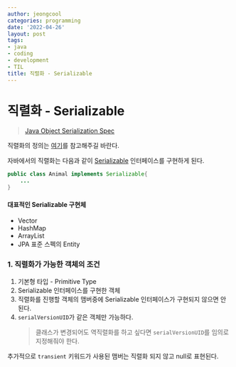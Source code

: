 ```yaml
---
author: jeongcool
categories: programming
date: '2022-04-26'
layout: post
tags:
- java
- coding
- development
- TIL
title: 직렬화 - Serializable
---
```


# 직렬화 - Serializable
> [Java Object Serialization Spec](https://docs.oracle.com/javase/8/docs/platform/serialization/spec/serialTOC.html)

직렬화의 정의는 [여기](../../cs/data-serialization.md)를 참고해주길 바란다.

자바에서의 직렬화는 다음과 같이 [Serializable](https://docs.oracle.com/en/java/javase/11/docs/api/java.base/java/io/Serializable.html) 인터페이스를 구현하게 된다. 

```java
public class Animal implements Serializable{
    ...
}
```

#### 대표적인 Serializable 구현체
- Vector
- HashMap
- ArrayList
- JPA 표준 스펙의 Entity

### 1. 직렬화가 가능한 객체의 조건
1. 기본형 타입 - Primitive Type
2. Serializable 인터페이스를 구현한 객체
3. 직렬화를 진행할 객체의 맴버중에 Serializable 인터페이스가 구현되지 않으면 안된다.
4. `serialVersionUID`가 같은 객체만 가능하다.
   > 클래스가 변경되어도 역직렬화를 하고 싶다면 `serialVersionUID`를 임의로 지정해줘야 한다.

추가적으로 `transient` 키워드가 사용된 맴버는 직렬화 되지 않고 null로 표현된다.
